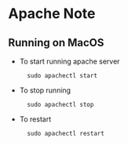 # Apache Note

## Running on MacOS

* To start running apache server

		sudo apachectl start

* To stop running

		sudo apachectl stop

* To restart

		sudo apachectl restart